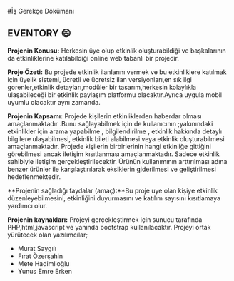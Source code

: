 #İş Gerekçe Dökümanı 

## EVENTORY :smile:

**Projenin Konusu:** Herkesin üye olup etkinlik oluşturabildiği ve başkalarının da etkinliklerine katılabildiği online web tabanlı bir projedir.

**Proje Özeti:**  Bu projede etkinlik ilanlarını vermek ve bu etkinliklere katılmak için üyelik sistemi,
ücretli ve ücretsiz ilan versiyonları,en sık ilgi gorenler,etkinlik detayları,modüler bir tasarım,herkesin kolaylıkla
ulaşabileceği bir etkinlik paylaşım platformu olacaktır.Ayrıca uygula mobil uyumlu olacaktır aynı zamanda.


**Projenin Kapsamı:**  Projede kişilerin etkinliklerden haberdar olması amaçlanmaktadır .Bunu sağlayabilmek için de kullanıcının ;yakınındaki etkinlikler için arama yapabilme , bilgilendirilme , etkinlik hakkında detaylı bilgilere ulaşabilmesi, etkinlik bileti alabilmesi veya etkinlik oluşturabilmesi amaçlanmaktadır. Projede kişilerin birbirlerinin hangi etkinliğe gittiğini görebilmesi ancak iletişim kısıtlanması amaçlanmaktadır. Sadece etkinlik sahibiyle iletişim gerçekleştirilecektir. Ürünün kullanımının arttırılması adına benzer ürünler ile karşılaştırılarak eksiklerin giderilmesi ve geliştirilmesi hedeflenmektedir. 

**Projenin sağladığı faydalar (amaç):**Bu proje uye olan kişiye etkinlik düzenleyebilmesini, etkinliğini duyurmasını ve katılım sayısını kısıtlamaya yardımcı olur.

**Projenin kaynakları:** Projeyi gerçekleştirmek için sunucu tarafında PHP,html,javascript ve yanında bootstrap kullanılacaktır. Projeyi ortak yürütecek olan yazılımcılar;
* Murat Saygılı
* Fırat Özerşahin
* Mete Hadimlioğlu
* Yunus Emre Erken


